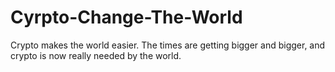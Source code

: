 # Cyrpto-Change-The-World
Crypto makes the world easier. The times are getting bigger and bigger, and crypto is now really needed by the world.
